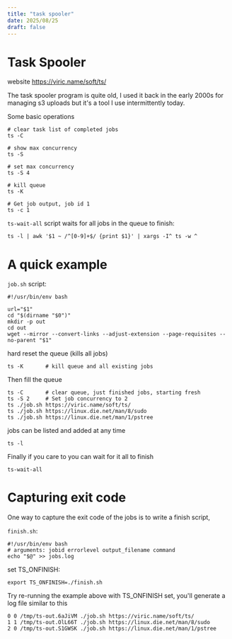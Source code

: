 ```yaml
---
title: "task spooler"
date: 2025/08/25
draft: false
---
```


# Task Spooler

website https://viric.name/soft/ts/

The task spooler program is quite old, I used it back in the early 2000s for managing s3 uploads but it's a tool
I use intermittently today.

Some basic operations

    # clear task list of completed jobs
    ts -C

    # show max concurrency
    ts -S

    # set max concurrency
    ts -S 4

    # kill queue
    ts -K

    # Get job output, job id 1
    ts -c 1


`ts-wait-all` script waits for all jobs in the queue to finish:

    ts -l | awk '$1 ~ /^[0-9]+$/ {print $1}' | xargs -I^ ts -w ^


# A quick example

`job.sh` script:

    #!/usr/bin/env bash

    url="$1"
    cd "$(dirname "$0")"
    mkdir -p out
    cd out
    wget --mirror --convert-links --adjust-extension --page-requisites --no-parent "$1"

hard reset the queue (kills all jobs)

    ts -K       # kill queue and all existing jobs

Then fill the queue

    ts -C       # clear queue, just finished jobs, starting fresh
    ts -S 2     # Set job concurrency to 2
    ts ./job.sh https://viric.name/soft/ts/
    ts ./job.sh https://linux.die.net/man/8/sudo
    ts ./job.sh https://linux.die.net/man/1/pstree

jobs can be listed and added at any time

    ts -l

Finally if you care to you can wait for it all to finish

    ts-wait-all

# Capturing exit code

One way to capture the exit code of the jobs is to write a finish script,

`finish.sh`:

    #!/usr/bin/env bash
    # arguments: jobid errorlevel output_filename command
    echo "$@" >> jobs.log

set TS_ONFINISH:

    export TS_ONFINISH=./finish.sh

Try re-running the example above with TS_ONFINISH set, you'll generate a log file similar to this

    0 0 /tmp/ts-out.6aJiVM ./job.sh https://viric.name/soft/ts/
    1 1 /tmp/ts-out.OlL66T ./job.sh https://linux.die.net/man/8/sudo
    2 0 /tmp/ts-out.S1GWSK ./job.sh https://linux.die.net/man/1/pstree

